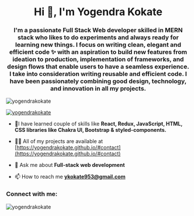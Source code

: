 <h1 align="center">Hi 👋, I'm Yogendra Kokate</h1>
<h3 align="center">I'm a passionate Full Stack Web developer skilled in MERN stack who likes to do experiments and always ready for learning new things. I focus on writing clean, elegant and efficient code ✨ with an aspiration to build new features from ideation to production, implementation of frameworks, and design flows that enable users to have a seamless experience. I take into consideration writing reusable and efficient code. I have been passionately combining good design, technology, and innovation in all my projects.</h3>

<p align="left"> <img src="https://komarev.com/ghpvc/?username=yogendrakokate&label=Profile%20views&color=0e75b6&style=flat" alt="yogendrakokate" /> </p>

<p align="left"> <a href="https://github.com/ryo-ma/github-profile-trophy"><img src="https://github-profile-trophy.vercel.app/?username=yogendrakokate" alt="yogendrakokate" /></a> </p>

- 🌱I have learned couple of skills like **React, Redux, JavaScript, HTML, CSS libraries like Chakra UI, Bootstrap & styled-components.**

- 👨‍💻 All of my projects are available at [https://yogendrakokate.github.io/#contact](https://yogendrakokate.github.io/#contact)

- 💬 Ask me about **Full-stack web development**

- 📫 How to reach me **ykokate953@gmail.com**

<h3 align="left">Connect with me:</h3>
<p align="left">
</p>



<p><img align="center" src="https://github-readme-stats.vercel.app/api/top-langs?username=yogendrakokate&show_icons=true&locale=en&layout=compact" alt="yogendrakokate" /></p>
